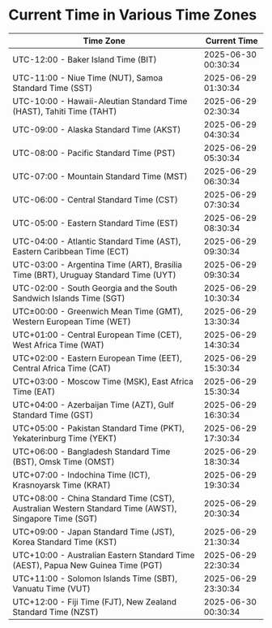 # Current Time in Various Time Zones

| Time Zone | Current Time |
|-----------|--------------|
| UTC-12:00 - Baker Island Time (BIT) | 2025-06-30 00:30:34 |
| UTC-11:00 - Niue Time (NUT), Samoa Standard Time (SST) | 2025-06-29 01:30:34 |
| UTC-10:00 - Hawaii-Aleutian Standard Time (HAST), Tahiti Time (TAHT) | 2025-06-29 02:30:34 |
| UTC-09:00 - Alaska Standard Time (AKST) | 2025-06-29 04:30:34 |
| UTC-08:00 - Pacific Standard Time (PST) | 2025-06-29 05:30:34 |
| UTC-07:00 - Mountain Standard Time (MST) | 2025-06-29 06:30:34 |
| UTC-06:00 - Central Standard Time (CST) | 2025-06-29 07:30:34 |
| UTC-05:00 - Eastern Standard Time (EST) | 2025-06-29 08:30:34 |
| UTC-04:00 - Atlantic Standard Time (AST), Eastern Caribbean Time (ECT) | 2025-06-29 09:30:34 |
| UTC-03:00 - Argentina Time (ART), Brasília Time (BRT), Uruguay Standard Time (UYT) | 2025-06-29 09:30:34 |
| UTC-02:00 - South Georgia and the South Sandwich Islands Time (SGT) | 2025-06-29 10:30:34 |
| UTC±00:00 - Greenwich Mean Time (GMT), Western European Time (WET) | 2025-06-29 13:30:34 |
| UTC+01:00 - Central European Time (CET), West Africa Time (WAT) | 2025-06-29 14:30:34 |
| UTC+02:00 - Eastern European Time (EET), Central Africa Time (CAT) | 2025-06-29 15:30:34 |
| UTC+03:00 - Moscow Time (MSK), East Africa Time (EAT) | 2025-06-29 15:30:34 |
| UTC+04:00 - Azerbaijan Time (AZT), Gulf Standard Time (GST) | 2025-06-29 16:30:34 |
| UTC+05:00 - Pakistan Standard Time (PKT), Yekaterinburg Time (YEKT) | 2025-06-29 17:30:34 |
| UTC+06:00 - Bangladesh Standard Time (BST), Omsk Time (OMST) | 2025-06-29 18:30:34 |
| UTC+07:00 - Indochina Time (ICT), Krasnoyarsk Time (KRAT) | 2025-06-29 19:30:34 |
| UTC+08:00 - China Standard Time (CST), Australian Western Standard Time (AWST), Singapore Time (SGT) | 2025-06-29 20:30:34 |
| UTC+09:00 - Japan Standard Time (JST), Korea Standard Time (KST) | 2025-06-29 21:30:34 |
| UTC+10:00 - Australian Eastern Standard Time (AEST), Papua New Guinea Time (PGT) | 2025-06-29 22:30:34 |
| UTC+11:00 - Solomon Islands Time (SBT), Vanuatu Time (VUT) | 2025-06-29 23:30:34 |
| UTC+12:00 - Fiji Time (FJT), New Zealand Standard Time (NZST) | 2025-06-30 00:30:34 |

